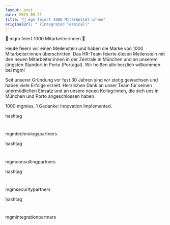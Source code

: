 ```yaml
---
layout: post
date: 2023-09-21
title: "🎉 mgm feiert 1000 Mitarbeiter:innen"
originalUrl: " (Integrated Terminal)"
---
```


🎉 mgm feiert 1000 Mitarbeiter:innen 🎉

Heute feiern wir einen Meilenstein und haben die Marke von 1000 Mitarbeiter:innen überschritten. Das HR-Team feierte diesen Meilenstein mit den neuen Mitarbeiter:innen in der Zentrale in München und an unserem jüngsten Standort in Porto (Portugal). Wir heißen alle herzlich willkommen bei mgm!

Seit unserer Gründung vor fast 30 Jahren sind wir stetig gewachsen und haben viele Erfolge erzielt. Herzlichen Dank an unser Team für seinen unermüdlichen Einsatz und an unsere neuen Kolleg:innen, die sich uns in München und Porto angeschlossen haben.

1000 mgmies, 1 Gedanke: Innovation Implemented.

hashtag

#

mgmtechnologypartners

hashtag

#

mgmconsultingpartners

hashtag

#

mgmsecuritypartners

hashtag

#

mgmintegrationpartners